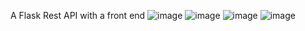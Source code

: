 A Flask Rest API with a front end
![image](https://user-images.githubusercontent.com/26420548/216226222-94ebe5dc-0f22-4afd-b2bc-ad2822f3c3c2.png)
![image](https://user-images.githubusercontent.com/26420548/216226289-c13416d4-d589-401b-a7c8-8d12b08c93f6.png)
![image](https://user-images.githubusercontent.com/26420548/216226338-08d8e68d-0b3f-4c6d-b2c7-ea71239f8903.png)
![image](https://user-images.githubusercontent.com/26420548/216226521-67a51c10-1fce-4450-a67c-dd64a423254f.png)

